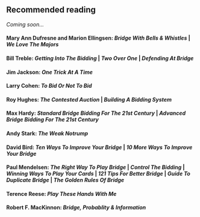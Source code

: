 ## <a name="Recommended_reading"> Recommended reading

_Coming soon..._

#### Mary Ann Dufresne and Marion Ellingsen: _Bridge With Bells & Whistles_ | _We Love The Majors_

#### Bill Treble: _Getting Into The Bidding_ | _Two Over One_ | _Defending At Bridge_

#### Jim Jackson: _One Trick At A Time_

#### Larry Cohen: _To Bid Or Not To Bid_

#### Roy Hughes: _The Contested Auction_ | _Building A Bidding System_

#### Max Hardy: _Standard Bridge Bidding For The 21st Century_ | _Advanced Bridge Bidding For The 21st Century_

#### Andy Stark: _The Weak Notrump_

#### David Bird: _Ten Ways To Improve Your Bridge_ | _10 More Ways To Improve Your Bridge_

#### Paul Mendelsen: _The Right Way To Play Bridge_ | _Control The Bidding_ | _Winning Ways To Play Your Cards_ | _121 Tips For Better Bridge_ | _Guide To Duplicate Bridge_ | _The Golden Rules Of Bridge_

#### Terence Reese: _Play These Hands With Me_

#### Robert F. MacKinnon: _Bridge, Probablity & Information_
